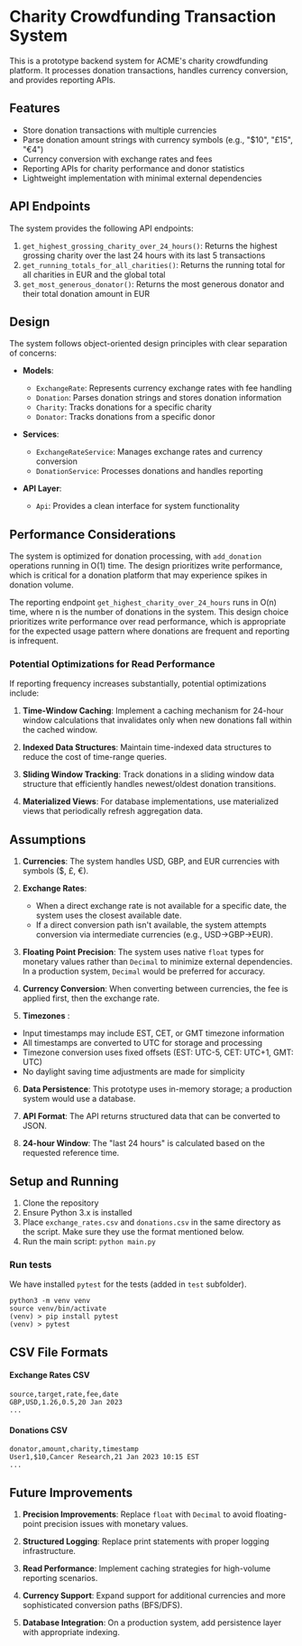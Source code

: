 # Charity Crowdfunding Transaction System

This is a prototype backend system for ACME's charity crowdfunding platform. It processes donation transactions, handles currency conversion, and provides reporting APIs.

## Features

- Store donation transactions with multiple currencies
- Parse donation amount strings with currency symbols (e.g., "$10", "£15", "€4")
- Currency conversion with exchange rates and fees
- Reporting APIs for charity performance and donor statistics
- Lightweight implementation with minimal external dependencies

## API Endpoints

The system provides the following API endpoints:

1. `get_highest_grossing_charity_over_24_hours()`: Returns the highest grossing charity over the last 24 hours with its last 5 transactions
2. `get_running_totals_for_all_charities()`: Returns the running total for all charities in EUR and the global total
3. `get_most_generous_donator()`: Returns the most generous donator and their total donation amount in EUR

## Design

The system follows object-oriented design principles with clear separation of concerns:

- **Models**:
  - `ExchangeRate`: Represents currency exchange rates with fee handling
  - `Donation`: Parses donation strings and stores donation information
  - `Charity`: Tracks donations for a specific charity
  - `Donator`: Tracks donations from a specific donor

- **Services**:
  - `ExchangeRateService`: Manages exchange rates and currency conversion
  - `DonationService`: Processes donations and handles reporting

- **API Layer**:
  - `Api`: Provides a clean interface for system functionality

## Performance Considerations

The system is optimized for donation processing, with `add_donation` operations running in O(1) time. The design prioritizes write performance, which is critical for a donation platform that may experience spikes in donation volume.

The reporting endpoint `get_highest_charity_over_24_hours` runs in O(n) time, where n is the number of donations in the system. This design choice prioritizes write performance over read performance, which is appropriate for the expected usage pattern where donations are frequent and reporting is infrequent.

### Potential Optimizations for Read Performance

If reporting frequency increases substantially, potential optimizations include:

1. **Time-Window Caching**: Implement a caching mechanism for 24-hour window calculations that invalidates only when new donations fall within the cached window.

2. **Indexed Data Structures**: Maintain time-indexed data structures to reduce the cost of time-range queries.

3. **Sliding Window Tracking**: Track donations in a sliding window data structure that efficiently handles newest/oldest donation transitions.

4. **Materialized Views**: For database implementations, use materialized views that periodically refresh aggregation data.

## Assumptions

1. **Currencies**: The system handles USD, GBP, and EUR currencies with symbols ($, £, €).

2. **Exchange Rates**: 
   - When a direct exchange rate is not available for a specific date, the system uses the closest available date.
   - If a direct conversion path isn't available, the system attempts conversion via intermediate currencies (e.g., USD→GBP→EUR).

3. **Floating Point Precision**: The system uses native `float` types for monetary values rather than `Decimal` to minimize external dependencies. In a production system, `Decimal` would be preferred for accuracy.

4. **Currency Conversion**: When converting between currencies, the fee is applied first, then the exchange rate.

5. **Timezones** :

- Input timestamps may include EST, CET, or GMT timezone information
- All timestamps are converted to UTC for storage and processing
- Timezone conversion uses fixed offsets (EST: UTC-5, CET: UTC+1, GMT: UTC)
- No daylight saving time adjustments are made for simplicity

6. **Data Persistence**: This prototype uses in-memory storage; a production system would use a database.

7. **API Format**: The API returns structured data that can be converted to JSON.

8. **24-hour Window**: The "last 24 hours" is calculated based on the requested reference time.

## Setup and Running

1. Clone the repository
2. Ensure Python 3.x is installed
3. Place `exchange_rates.csv` and `donations.csv` in the same directory as the script. Make sure they use the format mentioned below.
4. Run the main script: `python main.py`

### Run tests

We have installed `pytest` for the tests (added in `test` subfolder).

```
python3 -m venv venv
source venv/bin/activate
(venv) > pip install pytest
(venv) > pytest
```

## CSV File Formats

#### Exchange Rates CSV

```csv
source,target,rate,fee,date
GBP,USD,1.26,0.5,20 Jan 2023
...
```

#### Donations CSV

```csv
donator,amount,charity,timestamp
User1,$10,Cancer Research,21 Jan 2023 10:15 EST
...
```

## Future Improvements

1. **Precision Improvements**: Replace `float` with `Decimal` to avoid floating-point precision issues with monetary values.

2. **Structured Logging**: Replace print statements with proper logging infrastructure.

3. **Read Performance**: Implement caching strategies for high-volume reporting scenarios.

4. **Currency Support**: Expand support for additional currencies and more sophisticated conversion paths (BFS/DFS).

5. **Database Integration**: On a production system, add persistence layer with appropriate indexing.